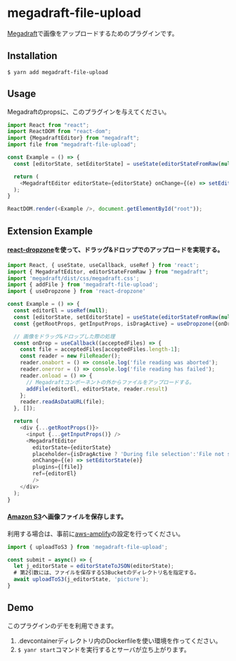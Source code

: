# megadraft-file-upload
[Megadraft](https://github.com/globocom/megadraft)で画像をアップロードするためのプラグインです。

## Installation
`$ yarn add megadraft-file-upload`

## Usage
Megadraftのpropsに、このプラグインを与えてください。

```javascript
import React from "react";
import ReactDOM from "react-dom";
import {MegadraftEditor} from "megadraft";
import file from "megadraft-file-upload";

const Example = () => {
  const [editorState, setEditorState] = useState(editorStateFromRaw(null))

  return (
    <MegadraftEditor editorState={editorState} onChange={(e) => setEditorState(e)} plugins={[file]} />
  );
}

ReactDOM.render(<Example />, document.getElementById("root"));
```

## Extension Example
#### [react-dropzone](https://github.com/react-dropzone/react-dropzone)を使って、ドラッグ&ドロップでのアップロードを実現する。

```javascript
import React, { useState, useCallback, useRef } from 'react';
import { MegadraftEditor, editorStateFromRaw } from "megadraft";
import 'megadraft/dist/css/megadraft.css';
import { addFile } from 'megadraft-file-upload';
import { useDropzone } from 'react-dropzone'

const Example = () => {
  const editorEl = useRef(null);
  const [editorState, setEditorState] = useState(editorStateFromRaw(null))
  const {getRootProps, getInputProps, isDragActive} = useDropzone({onDrop, noClick: true})

  // 画像をドラッグ&ドロップした際の処理
  const onDrop = useCallback((acceptedFiles) => {
    const file = acceptedFiles[acceptedFiles.length-1];
    const reader = new FileReader();
    reader.onabort = () => console.log('file reading was aborted');
    reader.onerror = () => console.log('file reading has failed');
    reader.onload = () => {
      // Megadraftコンポーネントの外からファイルをアップロードする。
      addFile(editorEl, editorState, reader.result)
    };
    reader.readAsDataURL(file);
  }, []);

  return (
    <div {...getRootProps()}>
      <input {...getInputProps()} />
      <MegadraftEditor
        editorState={editorState}
        placeholder={isDragActive ? 'During file selection':'File not selected'}
        onChange={(e) => setEditorState(e)}
        plugins={[file]}
        ref={editorEl}
        />
    </div>
  );
}
```

#### [Amazon S3](https://aws.amazon.com/jp/s3/)へ画像ファイルを保存します。
利用する場合は、事前に[aws-amplify](https://github.com/aws-amplify/amplify-js)の設定を行ってください。

```javascript
import { uploadToS3 } from 'megadraft-file-upload';

const submit = async() => {
  let j_editorState = editorStateToJSON(editorState);
  # 第2引数には、ファイルを保存するS3Bucketのディレクトリ名を指定する。
  await uploadToS3(j_editorState, 'picture');
}
```

## Demo
このプラグインのデモを利用できます。
1. .devcontainerディレクトリ内のDockerfileを使い環境を作ってください。
2. `$ yanr start`コマンドを実行するとサーバが立ち上がります。
